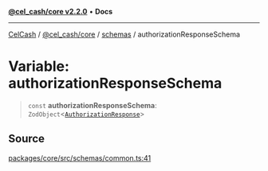 [**@cel_cash/core v2.2.0**](../../README.md) • **Docs**

***

[CelCash](../../../../packages.md) / [@cel\_cash/core](../../README.md) / [schemas](../README.md) / authorizationResponseSchema

# Variable: authorizationResponseSchema

> `const` **authorizationResponseSchema**: `ZodObject`\<[`AuthorizationResponse`](../../index/type-aliases/AuthorizationResponse.md)\>

## Source

[packages/core/src/schemas/common.ts:41](https://github.com/Pyxlab/celcash/blob/b57c7034bd65dcd5b083f272f9cfe6cc4ff73f7b/packages/core/src/schemas/common.ts#L41)
